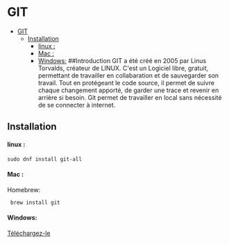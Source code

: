 # GIT

- [GIT](#git)
  - [Installation <a name="Installation"></a>](#installation-)
      - [linux :](#linux-)
      - [Mac :](#mac-)
      - [Windows:](#windows)
##Introduction<a name="Introduction"></a>
GIT a été créé en 2005 par Linus Torvalds, créateur de LINUX. 
C'est un Logiciel libre, gratuit, permettant de travailler en collabaration et de sauvegarder son travail. Tout en protégeant le code source, il permet de suivre chaque changement apporté, de garder une trace et revenir en arrière si besoin.
Git permet de travailler en local sans nécessité de se connecter à internet. 
  


## Installation <a name="Installation"></a>
#### linux : 
```
sudo dnf install git-all
```
#### Mac : 
  Homebrew:
 ```
  brew install git
 ```
#### Windows: 
[Téléchargez-le](https://git-scm.com/download/win)